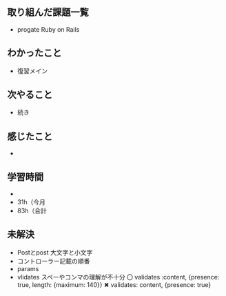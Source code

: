 ## 取り組んだ課題一覧
- progate Ruby on Rails
## わかったこと
- 復習メイン
## 次やること
- 続き
## 感じたこと
- 
## 学習時間
- 
- 31h（今月
- 83h（合計


## 未解決
- Postとpost 大文字と小文字
- コントローラー記載の順番
- params
- vlidates スペーやコンマの理解が不十分
  〇 validates :content, {presence: true, length: {maximum: 140}}
  ✖ validates: content, {presence: true}
